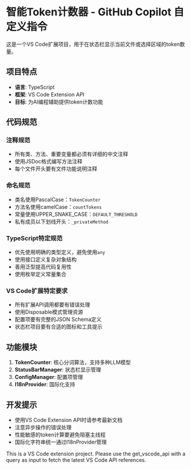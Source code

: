 <!-- Use this file to provide workspace-specific custom instructions to Copilot. For more details, visit https://code.visualstudio.com/docs/copilot/copilot-customization#_use-a-githubcopilotinstructionsmd-file -->

# 智能Token计数器 - GitHub Copilot 自定义指令

这是一个VS Code扩展项目，用于在状态栏显示当前文件或选择区域的token数量。

## 项目特点

- **语言**: TypeScript
- **框架**: VS Code Extension API
- **目标**: 为AI编程辅助提供token计数功能

## 代码规范

### 注释规范
- 所有类、方法、重要变量都必须有详细的中文注释
- 使用JSDoc格式编写方法注释
- 每个文件开头要有文件功能说明注释

### 命名规范
- 类名使用PascalCase：`TokenCounter`
- 方法名使用camelCase：`countTokens`
- 常量使用UPPER_SNAKE_CASE：`DEFAULT_THRESHOLD`
- 私有成员以下划线开头：`_privateMethod`

### TypeScript特定规范
- 优先使用明确的类型定义，避免使用`any`
- 使用接口定义复杂对象结构
- 善用泛型提高代码复用性
- 使用枚举定义常量集合

### VS Code扩展特定要求
- 所有扩展API调用都要有错误处理
- 使用Disposable模式管理资源
- 配置项要有完整的JSON Schema定义
- 状态栏项目要有合适的图标和工具提示

## 功能模块

1. **TokenCounter**: 核心分词算法，支持多种LLM模型
2. **StatusBarManager**: 状态栏显示管理
3. **ConfigManager**: 配置项管理
4. **I18nProvider**: 国际化支持

## 开发提示

- 使用VS Code Extension API时请参考最新文档
- 注意异步操作的错误处理
- 性能敏感的token计算要避免阻塞主线程
- 国际化字符串统一通过I18nProvider管理

This is a VS Code extension project. Please use the get_vscode_api with a query as input to fetch the latest VS Code API references.
